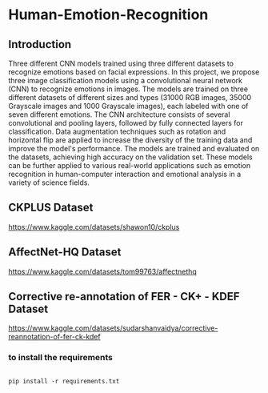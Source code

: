 # Human-Emotion-Recognition

## Introduction
Three different CNN models trained using three different datasets to recognize emotions based on facial expressions.
In this project, we propose three image classification models using a convolutional neural network (CNN) to recognize emotions in images. The models are trained on three different datasets of different sizes and types (31000 RGB images, 35000 Grayscale images and 1000 Grayscale images), each labeled with one of seven different emotions. The CNN architecture consists of several convolutional and pooling layers, followed by fully connected layers for classification. Data augmentation techniques such as rotation and horizontal flip are applied to increase the diversity of the training data and improve the model's performance. The models are trained and evaluated on the datasets, achieving high accuracy on the validation set. These models can be further applied to various real-world applications such as emotion recognition in human-computer interaction and emotional analysis in a variety of science fields.

## CKPLUS Dataset 
https://www.kaggle.com/datasets/shawon10/ckplus

## AffectNet-HQ Dataset
https://www.kaggle.com/datasets/tom99763/affectnethq

## Corrective re-annotation of FER - CK+ - KDEF Dataset
https://www.kaggle.com/datasets/sudarshanvaidya/corrective-reannotation-of-fer-ck-kdef

### to install the requirements
```

pip install -r requirements.txt

```
